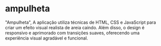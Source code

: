 # ampulheta
"Ampulheta", A aplicação utiliza técnicas de HTML, CSS e JavaScript para criar um efeito visual realista de areia caindo. Além disso, o design é responsivo e aprimorado com transições suaves, oferecendo uma experiência visual agradável e funcional.
